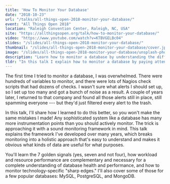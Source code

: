 ```yaml
---
title: 'How To Monitor Your Database'
date: "2018-10-23"
url: "/talks/all-things-open-2018-monitor-your-database/"
event: "All Things Open 2018"
location: "Raleigh Convention Center, Raleigh, NC, USA"
site: "https://allthingsopen.org/talk/how-to-monitor-your-database/"
video: "https://www.youtube.com/watch?v=KTBVGELBc04"
slides: "/slides/all-things-open-2018-monitor-your-database/"
thumbnail: "/slides/all-things-open-2018-monitor-your-database/cover.jpg"
image: "/slides/all-things-open-2018-monitor-your-database/unsplash-photos-99neAF8kqhg.jpg"
description: "Learn how to monitor a database by understanding the difference between workload and resource monitoring---and the golden signals for each"
tldr: "In this talk I explain how to monitor a database by paying attention to the golden signals of workload quality-of-service and resource performance, unifying both the internal and customer-facing definitions of performance to find problems reliably. I categorize the different types of performance problems, and show how to use profiles to solve each of them."
---
```

The first time I tried to monitor a database, I was overwhelmed. There were hundreds of variables to monitor, and there were lots of Nagios check scripts that had dozens of checks. I wasn't sure what alerts I should set up, so I set up too many and got a bunch of noise as a result. A couple of years later, I returned to that company and found all those alerts still in place, still spamming everyone --- but they'd just filtered every alert to the trash.
<!--more-->

In this talk, I'll share how I learned to do this better, so you won't make the same mistakes I made! Any sophisticated system like a database has many more instrumentation points than you should actively monitor. The trick is approaching it with a sound monitoring framework in mind. This talk explains the framework I've developed over many years, which breaks monitoring into a holistic approach that's easy to understand and makes it obvious what kinds of data are useful for what purposes.

You'll learn the 7 golden signals (yes, seven and not four), how workload and resource performance are complementary and necessary for a complete understanding of database health and performance, and how to monitor technology-specific "sharp edges." I'll also cover some of those for a few popular databases: MySQL, PostgreSQL, and MongoDB.
